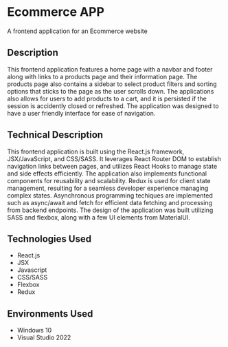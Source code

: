 # Ecommerce APP
A frontend application for an Ecommerce website

<h2>Description</h2>
This frontend application features a home page with a navbar and footer along with links to a products page and their information page. The products page also contains a sidebar to select
product filters and sorting options that sticks to the page as the user scrolls down. The applications also allows for users to add products to a cart, and it is persisted if the session 
is accidently closed or refreshed. The application was designed to have a user friendly interface for ease of navigation.

<h2>Technical Description</h2>
This frontend application is built using the React.js framework, JSX/JavaScript, and CSS/SASS. It leverages React Router DOM to establish navigation links between pages, and utilizes React Hooks to 
manage state and side effects efficiently. The application also implements functional components for reusability and scalability. Redux is used for client state management, resulting for a seamless developer
experience managing complex states. Asynchronous programming techiques are implemented such as async/await and fetch for efficient data fetching and processing from backend endpoints. The design
of the application was built utilizing SASS and flexbox, along with a few UI elements from MaterialUI. 

<h2>Technologies Used</h2>
<ul>
  <li>React.js</li>
  <li>JSX</li>
  <li>Javascript</li>
  <li>CSS/SASS</li>
  <li>Flexbox</li>
  <li>Redux</li>
</ul>

<h2>Environments Used</h2>
<ul>
  <li>Windows 10</li>
  <li>Visual Studio 2022</li>
</ul>
